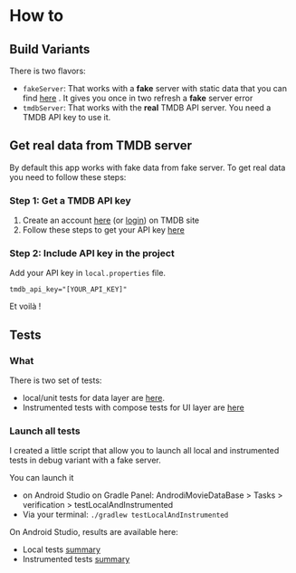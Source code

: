 # How to

## Build Variants
There is two flavors:
* `fakeServer`: That works with a **fake** server with static data that you can
  find [here](../../data/src/main/java/eu/benayoun/androidmoviedatabase/data/model/fake/FakeTmdbMovieListGenerator.kt)
  . It gives you once in two refresh a **fake** server error
* `tmdbServer`: That works with the **real** TMDB API server. You need a TMDB API key to use it.

## Get real data from TMDB server
By default this app works with fake data from fake server. To get real data you need to follow these
steps:

### Step 1: Get a TMDB API key
1. Create an account [here](https://www.themoviedb.org/signup) (or [login](https://www.themoviedb.org/login)) on TMDB site
2. Follow these steps to get your API key [here](https://developers.themoviedb.org/3/getting-started/introduction)

### Step 2: Include API key in the project

Add your API key in `local.properties` file.

```
tmdb_api_key="[YOUR_API_KEY]"
```

Et voilà !

## Tests

### What

There is two set of tests:

* local/unit tests for data layer
  are [here](../../data/src/test/java/eu/benayoun/androidmoviedatabase/).
* Instrumented tests with compose tests for UI layer
  are [here](../../app/src/androidTest/java/eu/benayoun/androidmoviedatabase/ui/compose/screens/home/composables/)

### Launch all tests

I created a little script that allow you to launch all local and instrumented tests in debug variant
with a fake server.

You can launch it

* on Android Studio on Gradle Panel: AndrodiMovieDataBase > Tasks > verification >
  testLocalAndInstrumented
* Via your terminal: `./gradlew testLocalAndInstrumented`

On Android Studio, results are available here:

* Local tests [summary](../../data/build/reports/tests/testFakeserverDebugUnitTest/index.html)
* Instrumented
  tests [summary](../../app/build/reports/androidTests/connected/flavors/fakeserver/eu.benayoun.androidmoviedatabase.ui.compose.screens.home.composables.html)


